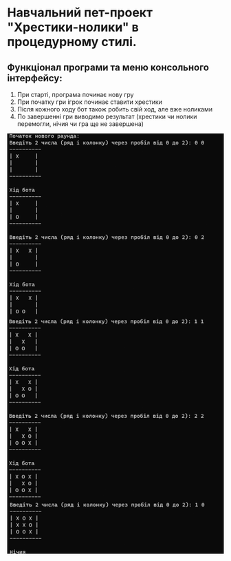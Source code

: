 <h1>Навчальний пет-проект "Хрестики-нолики" в процедурному стилі.</h1>
<h2>Функціонал програми та меню консольного інтерфейсу:</h2>
<ol>
<li>При старті, програма починає нову гру</li>
<li>При початку гри ігрок починає ставити хрестики</li>
<li>Після кожного ходу бот також робить свій ход, але вже ноликами</li>
<li>По завершенні гри виводимо результат (хрестики чи нолики перемогли, нічия чи гра ще не завершена)</li>
</ol>
<img src="\res\picture.png"/>